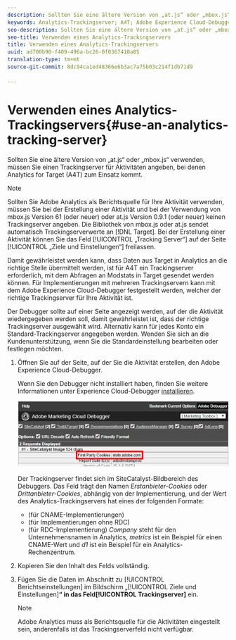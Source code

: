 ```yaml
---
description: Sollten Sie eine ältere Version von „at.js“ oder „mbox.js“ verwenden, müssen Sie einen Trackingserver für Aktivitäten angeben, bei denen Analytics for Target (A4T) zum Einsatz kommt.
keywords: Analytics-Trackingserver; A4T; Adobe Experience Cloud-Debugger; Berichtsquelle
seo-description: Sollten Sie eine ältere Version von „at.js“ oder „mbox.js“ verwenden, müssen Sie einen Trackingserver für Aktivitäten angeben, bei denen Analytics for Target (A4T) zum Einsatz kommt.
seo-title: Verwenden eines Analytics-Trackingservers
title: Verwenden eines Analytics-Trackingservers
uuid: ad700b90-f409-496a-bc26-0f0367410a85
translation-type: tm+mt
source-git-commit: 8dc94ca1ed48366e6b3ac7a75b03c214f1db71d9

---
```



# Verwenden eines Analytics-Trackingservers{#use-an-analytics-tracking-server}

Sollten Sie eine ältere Version von „at.js“ oder „mbox.js“ verwenden, müssen Sie einen Trackingserver für Aktivitäten angeben, bei denen Analytics for Target (A4T) zum Einsatz kommt.

>[!NOTE]
>
>Sollten Sie Adobe Analytics als Berichtsquelle für Ihre Aktivität verwenden, müssen Sie bei der Erstellung einer Aktivität und bei der Verwendung von mbox.js Version 61 (oder neuer) oder at.js Version 0.9.1 (oder neuer) keinen Trackingserver angeben. Die Bibliothek von mbox.js oder at.js sendet automatisch Trackingserverwerte an [!DNL Target]. Bei der Erstellung einer Aktivität können Sie das Feld [!UICONTROL „Tracking Server“] auf der Seite [!UICONTROL „Ziele und Einstellungen“] freilassen.

Damit gewährleistet werden kann, dass Daten aus Target in Analytics an die richtige Stelle übermittelt werden, ist für A4T ein Trackingserver erforderlich, mit dem Abfragen an Modstats in Target gesendet werden können. Für Implementierungen mit mehreren Trackingservern kann mit dem Adobe Experience Cloud-Debugger festgestellt werden, welcher der richtige Trackingserver für Ihre Aktivität ist.

Der Debugger sollte auf einer Seite angezeigt werden, auf der die Aktivität wiedergegeben werden soll, damit gewährleistet ist, dass der richtige Trackingserver ausgewählt wird. Alternativ kann für jedes Konto ein Standard-Trackingserver angegeben werden. Wenden Sie sich an die Kundenunterstützung, wenn Sie die Standardeinstellung bearbeiten oder festlegen möchten.

1. Öffnen Sie auf der Seite, auf der Sie die Aktivität erstellen, den Adobe Experience Cloud-Debugger.

   Wenn Sie den Debugger nicht installiert haben, finden Sie weitere Informationen unter Experience Cloud-Debugger [installieren](https://docs.adobe.com/content/help/en/debugger/using/install-debugger.html).

   ![](assets/Screen_DebuggerTrackServ.png)

   Der Trackingserver findet sich im SiteCatalyst-Bildbereich des Debuggers. Das Feld trägt den Namen *Erstanbieter-Cookies* oder *Drittanbieter-Cookies*, abhängig von der Implementierung, und der Wert des Analytics-Trackingservers hat eines der folgenden Formate:

   * (für CNAME-Implementierungen)
   * (für Implementierungen ohne RDC)
   * (für RDC-Implementierung)
   *Company* steht für den Unternehmensnamen in Analytics, *metrics* ist ein Beispiel für einen CNAME-Wert und *d1* ist ein Beispiel für ein Analytics-Rechenzentrum.
1. Kopieren Sie den Inhalt des Felds vollständig.
1. Fügen Sie die Daten im Abschnitt zu [!UICONTROL Berichtseinstellungen] im Bildschirm „[!UICONTROL Ziele und Einstellungen]**“ in das Feld[!UICONTROL Trackingserver]** ein.

   >[!NOTE]
   >
   >Adobe Analytics muss als Berichtsquelle für die Aktivitäten eingestellt sein, anderenfalls ist das Trackingserverfeld nicht verfügbar.

